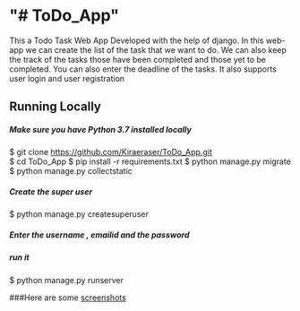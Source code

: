 # "# ToDo_App" 

This a Todo Task Web App Developed with the help of django.
In this web-app we can create the list of the task that we want to do. 
We can also keep the track of the tasks those have been completed and those yet to be completed. You can also enter the deadline of the tasks.
It also supports user login and user registration


## Running Locally 
##### Make sure you have Python 3.7 installed locally

$ git clone https://github.com/Kiraeraser/ToDo_App.git         
$ cd ToDo_App
$ pip install -r requirements.txt
$ python manage.py migrate
$ python manage.py collectstatic

##### Create the super user 
$ python manage.py createsuperuser
##### Enter the username , emailid and the password

##### run it
$ python manage.py runserver


###Here are some [screenshots](https://github.com/Kiraeraser/ToDo_App/tree/master/screenshots)



